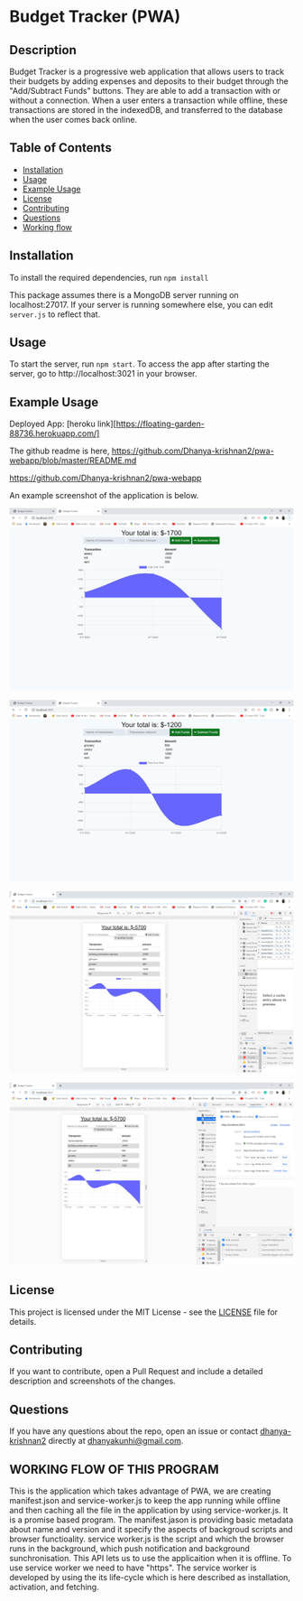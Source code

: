 # Budget Tracker (PWA)

## Description

Budget Tracker is a progressive web application that allows users to track their budgets by adding expenses and deposits to their budget through the "Add/Subtract Funds" buttons. They are able to add a transaction with or without a connection. When a user enters a transaction while offline, these transactions are stored in the indexedDB, and transferred to the database when the user comes back online.

## Table of Contents

- [Installation](#installation)
- [Usage](#usage)
- [Example Usage](#example-usage)
- [License](#license)
- [Contributing](#contributing)
- [Questions](#questions)
- [Working flow](#working-flow)

## Installation

To install the required dependencies, run `npm install`

This package assumes there is a MongoDB server running on localhost:27017. If your server is running somewhere else, you can edit `server.js` to reflect that.

## Usage

To start the server, run `npm start`. To access the app after starting the server, go to http://localhost:3021 in your browser.

## Example Usage

Deployed App: 
[heroku link][https://floating-garden-88736.herokuapp.com/]

The github readme is here,
 https://github.com/Dhanya-krishnan2/pwa-webapp/blob/master/README.md

https://github.com/Dhanya-krishnan2/pwa-webapp


An example screenshot of the application is below.


![screenshot](/assets/2020-09-11%20(2).png)

![screenshot](/assets/2020-09-11%20(4).png)

![screenshot](/assets/2020-09-11%20(8).png)

![screenshot](/assets/2020-09-11%20(9).png)


## License

This project is licensed under the MIT License - see the [LICENSE](LICENSE) file for details.

## Contributing

If you want to contribute, open a Pull Request and include a detailed description and screenshots of the changes.

## Questions

If you have any questions about the repo, open an issue or contact [dhanya-krishnan2](https://github.com/dhanya-krishnan) directly at dhanyakunhi@gmail.com.

## WORKING FLOW OF THIS PROGRAM
  This is the application which takes advantage of PWA, we are creating manifest.json and service-worker.js to keep the app running while offline and then caching all the file in the application by using service-worker.js. It is a promise based program. The manifest.jason is  providing basic metadata about name and version and it specify the aspects of backgroud scripts and browser functioality.
    service worker.js is the script and which the browser runs in the background, which push notification and background sunchronisation. This API lets us to use the applicaition when it is offline. To use service worker we need to have "https". The service worker is developed by using the its life-cycle which is here described as installation, activation, and fetching.
